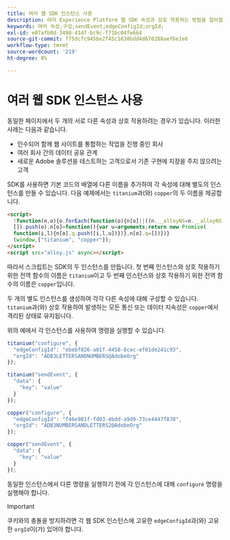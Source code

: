 ```yaml
---
title: 여러 웹 SDK 인스턴스 사용
description: 여러 Experience Platform 웹 SDK 속성과 상호 작용하는 방법을 알아봅니다.
keywords: 여러 속성;구성;sendEvent;edgeConfigId;orgId;
exl-id: e07afb0d-3490-414f-bc9c-f71bc04fe664
source-git-commit: f75dcfc945be2f45c1638bdd4d670288aef6e1e6
workflow-type: tm+mt
source-wordcount: '219'
ht-degree: 0%

---
```


# 여러 웹 SDK 인스턴스 사용

동일한 페이지에서 두 개의 서로 다른 속성과 상호 작용하려는 경우가 있습니다. 이러한 사례는 다음과 같습니다.

* 인수되어 함께 웹 사이트를 통합하는 작업을 진행 중인 회사
* 여러 회사 간의 데이터 공유 관계
* 새로운 Adobe 솔루션을 테스트하는 고객으로서 기존 구현에 지장을 주지 않으려는 고객

SDK를 사용하면 기본 코드의 배열에 다른 이름을 추가하여 각 속성에 대해 별도의 인스턴스를 만들 수 있습니다. 다음 예제에서는 `titanium`과(와) `copper`의 두 이름을 제공합니다.

```html
<script>
  !function(n,o){o.forEach(function(o){n[o]||((n.__alloyNS=n.__alloyNS||
  []).push(o),n[o]=function(){var u=arguments;return new Promise(
  function(i,l){n[o].q.push([i,l,u])})},n[o].q=[])})}
  (window,["titanium", "copper"]);
</script>
<script src="alloy.js" async></script>
```

따라서 스크립트는 SDK의 두 인스턴스를 만듭니다. 첫 번째 인스턴스와 상호 작용하기 위한 전역 함수의 이름은 `titanium`이고 두 번째 인스턴스와 상호 작용하기 위한 전역 함수의 이름은 `copper`입니다.

두 개의 별도 인스턴스를 생성하여 각각 다른 속성에 대해 구성할 수 있습니다. `titanium`과(와) 상호 작용하여 발생하는 모든 통신 또는 데이터 지속성은 `copper`에서 격리된 상태로 유지됩니다.

위의 예에서 각 인스턴스를 사용하여 명령을 실행할 수 있습니다.

```javascript
titanium("configure", {
  "edgeConfigId": "ebebf826-a01f-4458-8cec-ef61de241c93",
  "orgId": "ADB3LETTERSANDNUMBERS@AdobeOrg"
});

titanium("sendEvent", {
  "data": {
    "key": "value"
  }
});

copper("configure", {
  "edgeConfigId": "f46e981f-fd03-4bdd-a9d9-73ce4447f870",
  "orgId": "ADB3NUMBERSANDLETTERS2@AdobeOrg"
});

copper("sendEvent", {
  "data": {
    "key": "value"
  }
});
```

동일한 인스턴스에서 다른 명령을 실행하기 전에 각 인스턴스에 대해 `configure` 명령을 실행해야 합니다.

>[!IMPORTANT]
>
>쿠키와의 충돌을 방지하려면 각 웹 SDK 인스턴스에 고유한 `edgeConfigId`과(와) 고유한 `orgId`이(가) 있어야 합니다.
